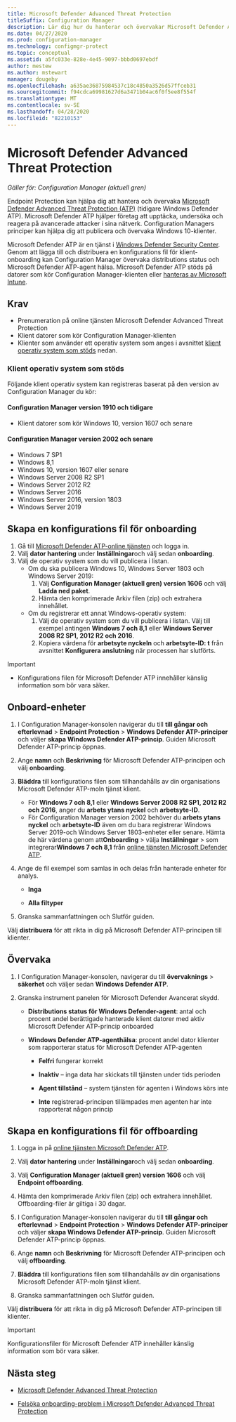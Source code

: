 ```yaml
---
title: Microsoft Defender Advanced Threat Protection
titleSuffix: Configuration Manager
description: Lär dig hur du hanterar och övervakar Microsoft Defender Avancerat skydd, en ny tjänst som hjälper företag att reagera på avancerade attacker.
ms.date: 04/27/2020
ms.prod: configuration-manager
ms.technology: configmgr-protect
ms.topic: conceptual
ms.assetid: a5fc033e-828e-4e45-9097-bbbd0697ebdf
author: mestew
ms.author: mstewart
manager: dougeby
ms.openlocfilehash: a635ae36875984537c18c4850a3526d57ffceb31
ms.sourcegitcommit: f94cdca69981627d6a3471b04ac6f0f5ee8f554f
ms.translationtype: MT
ms.contentlocale: sv-SE
ms.lasthandoff: 04/28/2020
ms.locfileid: "82210153"
---
```

# <a name="microsoft-defender-advanced-threat-protection"></a>Microsoft Defender Advanced Threat Protection

*Gäller för: Configuration Manager (aktuell gren)*

Endpoint Protection kan hjälpa dig att hantera och övervaka [Microsoft Defender Advanced Threat Protection (ATP)](https://docs.microsoft.com/windows/security/threat-protection/microsoft-defender-atp/microsoft-defender-advanced-threat-protection) (tidigare Windows Defender ATP). Microsoft Defender ATP hjälper företag att upptäcka, undersöka och reagera på avancerade attacker i sina nätverk. Configuration Managers principer kan hjälpa dig att publicera och övervaka Windows 10-klienter.

Microsoft Defender ATP är en tjänst i [Windows Defender Security Center](https://securitycenter.windows.com). Genom att lägga till och distribuera en konfigurations fil för klient-onboarding kan Configuration Manager övervaka distributions status och Microsoft Defender ATP-agent hälsa. Microsoft Defender ATP stöds på datorer som kör Configuration Manager-klienten eller [hanteras av Microsoft Intune](https://docs.microsoft.com/intune/protect/advanced-threat-protection).

## <a name="prerequisites"></a>Krav

- Prenumeration på online tjänsten Microsoft Defender Advanced Threat Protection  
- Klient datorer som kör Configuration Manager-klienten
- Klienter som använder ett operativ system som anges i avsnittet [klient operativ system som stöds](#bkmk_os) nedan.

### <a name="supported-client-operating-systems"></a><a name="bkmk_os"></a>Klient operativ system som stöds
Följande klient operativ system kan registreras baserat på den version av Configuration Manager du kör:

#### <a name="configuration-manager-version-1910-and-prior"></a>Configuration Manager version 1910 och tidigare

- Klient datorer som kör Windows 10, version 1607 och senare

#### <a name="configuration-manager-version-2002-and-later"></a>Configuration Manager version 2002 och senare
<!--5229962-->
- Windows 7 SP1
- Windows 8,1
- Windows 10, version 1607 eller senare
- Windows Server 2008 R2 SP1
- Windows Server 2012 R2
- Windows Server 2016
- Windows Server 2016, version 1803
- Windows Server 2019

## <a name="create-an-onboarding-configuration-file"></a>Skapa en konfigurations fil för onboarding

1. Gå till [Microsoft Defender ATP-online tjänsten](https://securitycenter.windows.com/) och logga in.
1. Välj **dator hantering** under **Inställningar**och välj sedan **onboarding**.
1. Välj de operativ system som du vill publicera i listan.
   - Om du ska publicera Windows 10, Windows Server 1803 och Windows Server 2019:
      1. Välj **Configuration Manager (aktuell gren) version 1606** och välj **Ladda ned paket**.
      1. Hämta den komprimerade Arkiv filen (zip) och extrahera innehållet.
   - Om du registrerar ett annat Windows-operativ system: 
      1. Välj de operativ system som du vill publicera i listan. Välj till exempel antingen **Windows 7 och 8,1** eller **Windows Server 2008 R2 SP1, 2012 R2 och 2016**.
      1. Kopiera värdena för **arbetsyte nyckeln** och **arbetsyte-ID: t** från avsnittet **Konfigurera anslutning** när processen har slutförts.

> [!IMPORTANT]
> - Konfigurations filen för Microsoft Defender ATP innehåller känslig information som bör vara säker.

## <a name="onboard-devices"></a>Onboard-enheter

1. I Configuration Manager-konsolen navigerar du till **till gångar och efterlevnad** > **Endpoint Protection** > **Windows Defender ATP-principer** och väljer **skapa Windows Defender ATP-princip**. Guiden Microsoft Defender ATP-princip öppnas.  
1. Ange **namn** och **Beskrivning** för Microsoft Defender ATP-principen och välj **onboarding**.
1. **Bläddra** till konfigurations filen som tillhandahålls av din organisations Microsoft Defender ATP-moln tjänst klient.
   - För **Windows 7 och 8,1** eller **Windows Server 2008 R2 SP1, 2012 R2 och 2016**, anger du **arbets ytans nyckel** och **arbetsyte-ID**.
   - För Configuration Manager version 2002 behöver du **arbets ytans nyckel** och **arbetsyte-ID** även om du bara registrerar Windows Server 2019-och Windows Server 1803-enheter eller senare. Hämta de här värdena genom att**Onboarding** > välja **Inställningar** > som integrerar**Windows 7 och 8,1** från [online tjänsten Microsoft Defender ATP](https://securitycenter.windows.com/). <!--7054188-->
1. Ange de fil exempel som samlas in och delas från hanterade enheter för analys.  

   - **Inga**

   - **Alla filtyper**  
1. Granska sammanfattningen och Slutför guiden.  

Välj **distribuera** för att rikta in dig på Microsoft Defender ATP-principen till klienter.

## <a name="monitor"></a>Övervaka

1. I Configuration Manager-konsolen, navigerar du till **övervaknings** > **säkerhet** och väljer sedan **Windows Defender ATP**.  

1. Granska instrument panelen för Microsoft Defender Avancerat skydd.  

    - **Distributions status för Windows Defender-agent**: antal och procent andel berättigade hanterade klient datorer med aktiv Microsoft Defender ATP-princip onboarded  

    - **Windows Defender ATP-agenthälsa**: procent andel dator klienter som rapporterar status för Microsoft Defender ATP-agenten  

        - **Felfri** fungerar korrekt  

        - **Inaktiv** – inga data har skickats till tjänsten under tids perioden  

        - **Agent tillstånd** – system tjänsten för agenten i Windows körs inte  

        - **Inte** registrerad-principen tillämpades men agenten har inte rapporterat någon princip  

## <a name="create-an-offboarding-configuration-file"></a>Skapa en konfigurations fil för offboarding  

1. Logga in på [online tjänsten Microsoft Defender ATP](https://securitycenter.windows.com/).

1. Välj **dator hantering** under **Inställningar**och välj sedan **onboarding**.  

1. Välj **Configuration Manager (aktuell gren) version 1606** och välj **Endpoint offboarding**.  

1. Hämta den komprimerade Arkiv filen (zip) och extrahera innehållet. Offboarding-filer är giltiga i 30 dagar.

1. I Configuration Manager-konsolen navigerar du till **till gångar och efterlevnad** > **Endpoint Protection** > **Windows Defender ATP-principer** och väljer **skapa Windows Defender ATP-princip**. Guiden Microsoft Defender ATP-princip öppnas.  

1. Ange **namn** och **Beskrivning** för Microsoft Defender ATP-principen och välj **offboarding**.

1. **Bläddra** till konfigurations filen som tillhandahålls av din organisations Microsoft Defender ATP-moln tjänst klient.

1. Granska sammanfattningen och Slutför guiden.  

Välj **distribuera** för att rikta in dig på Microsoft Defender ATP-principen till klienter.  

> [!IMPORTANT]
> Konfigurationsfiler för Microsoft Defender ATP innehåller känslig information som bör vara säker.

## <a name="next-steps"></a>Nästa steg

- [Microsoft Defender Advanced Threat Protection](https://docs.microsoft.com/windows/security/threat-protection/microsoft-defender-atp/microsoft-defender-advanced-threat-protection)

- [Felsöka onboarding-problem i Microsoft Defender Advanced Threat Protection](https://docs.microsoft.com/windows/security/threat-protection/microsoft-defender-atp/troubleshoot-onboarding)
